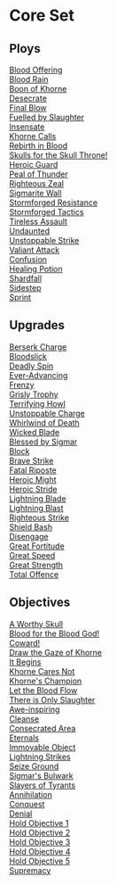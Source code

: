 
# Core Set

## Ploys
[Blood Offering](/cards/blood-offering.md)<br />[Blood Rain](/cards/blood-rain.md)<br />[Boon of Khorne](/cards/boon-of-khorne.md)<br />[Desecrate](/cards/desecrate.md)<br />[Final Blow](/cards/final-blow.md)<br />[Fuelled by Slaughter](/cards/fuelled-by-slaughter.md)<br />[Insensate](/cards/insensate.md)<br />[Khorne Calls](/cards/khorne-calls.md)<br />[Rebirth in Blood](/cards/rebirth-in-blood.md)<br />[Skulls for the Skull Throne!](/cards/skulls-for-the-skull-throne.md)<br />[Heroic Guard](/cards/heroic-guard.md)<br />[Peal of Thunder](/cards/peal-of-thunder.md)<br />[Righteous Zeal](/cards/righteous-zeal.md)<br />[Sigmarite Wall](/cards/sigmarite-wall.md)<br />[Stormforged Resistance](/cards/stormforged-resistance.md)<br />[Stormforged Tactics](/cards/stormforged-tactics.md)<br />[Tireless Assault](/cards/tireless-assault.md)<br />[Undaunted](/cards/undaunted.md)<br />[Unstoppable Strike](/cards/unstoppable-strike.md)<br />[Valiant Attack](/cards/valiant-attack.md)<br />[Confusion](/cards/confusion.md)<br />[Healing Potion](/cards/healing-potion.md)<br />[Shardfall](/cards/shardfall.md)<br />[Sidestep](/cards/sidestep.md)<br />[Sprint](/cards/sprint.md)

## Upgrades
[Berserk Charge](/cards/berserk-charge.md)<br />[Bloodslick](/cards/bloodslick.md)<br />[Deadly Spin](/cards/deadly-spin.md)<br />[Ever-Advancing](/cards/ever-advancing.md)<br />[Frenzy](/cards/frenzy.md)<br />[Grisly Trophy](/cards/grisly-trophy.md)<br />[Terrifying Howl](/cards/terrifying-howl.md)<br />[Unstoppable Charge](/cards/unstoppable-charge.md)<br />[Whirlwind of Death](/cards/whirlwind-of-death.md)<br />[Wicked Blade](/cards/wicked-blade.md)<br />[Blessed by Sigmar](/cards/blessed-by-sigmar.md)<br />[Block](/cards/block.md)<br />[Brave Strike](/cards/brave-strike.md)<br />[Fatal Riposte](/cards/fatal-riposte.md)<br />[Heroic Might](/cards/heroic-might.md)<br />[Heroic Stride](/cards/heroic-stride.md)<br />[Lightning Blade](/cards/lightning-blade.md)<br />[Lightning Blast](/cards/lightning-blast.md)<br />[Righteous Strike](/cards/righteous-strike.md)<br />[Shield Bash](/cards/shield-bash.md)<br />[Disengage](/cards/disengage.md)<br />[Great Fortitude](/cards/great-fortitude.md)<br />[Great Speed](/cards/great-speed.md)<br />[Great Strength](/cards/great-strength.md)<br />[Total Offence](/cards/total-offence.md)

## Objectives
[A Worthy Skull](/cards/a-worthy-skull.md)<br />[Blood for the Blood God!](/cards/blood-for-the-blood-god.md)<br />[Coward!](/cards/coward.md)<br />[Draw the Gaze of Khorne](/cards/draw-the-gaze-of-khorne.md)<br />[It Begins](/cards/it-begins.md)<br />[Khorne Cares Not](/cards/khorne-cares-not.md)<br />[Khorne's Champion](/cards/khornes-champion.md)<br />[Let the Blood Flow](/cards/let-the-blood-flow.md)<br />[There is Only Slaughter](/cards/there-is-only-slaughter.md)<br />[Awe-inspiring](/cards/awe-inspiring.md)<br />[Cleanse](/cards/cleanse.md)<br />[Consecrated Area](/cards/consecrated-area.md)<br />[Eternals](/cards/eternals.md)<br />[Immovable Object](/cards/immovable-object.md)<br />[Lightning Strikes](/cards/lightning-strikes.md)<br />[Seize Ground](/cards/seize-ground.md)<br />[Sigmar's Bulwark](/cards/sigmars-bulwark.md)<br />[Slayers of Tyrants](/cards/slayers-of-tyrants.md)<br />[Annihilation](/cards/annihilation.md)<br />[Conquest](/cards/conquest.md)<br />[Denial](/cards/denial.md)<br />[Hold Objective 1](/cards/hold-objective-1.md)<br />[Hold Objective 2](/cards/hold-objective-2.md)<br />[Hold Objective 3](/cards/hold-objective-3.md)<br />[Hold Objective 4](/cards/hold-objective-4.md)<br />[Hold Objective 5](/cards/hold-objective-5.md)<br />[Supremacy](/cards/supremacy.md)
